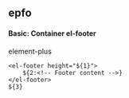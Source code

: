 ## epfo
#### Basic: Container el-footer
element-plus <el-footer>
```
<el-footer height="${1}">
	${2:<!-- Footer content -->}
</el-footer>
${3}
```
